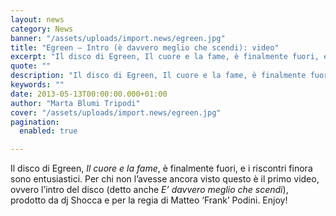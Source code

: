 ```yaml
---
layout: news
category: News
banner: "/assets/uploads/import.news/egreen.jpg"
title: "Egreen – Intro (è davvero meglio che scendi): video"
excerpt: "Il disco di Egreen, Il cuore e la fame, è finalmente fuori, e i riscontri finora sono entusiastici. Per chi non l’avesse ancora visto questo è il primo video, ovvero l’intro del disco (detto anche E’ davvero meglio che scendi), prodotto da dj Shocca e per la regia di Matteo ‘Frank’ Podini. Enjoy!"
quote: ""
description: "Il disco di Egreen, Il cuore e la fame, è finalmente fuori, e i riscontri finora sono entusiastici. Per chi non l’avesse ancora visto questo è il primo video, ovvero l’intro del disco (detto anche E’ davvero meglio che scendi), prodotto da dj Shocca e per la regia di Matteo ‘Frank’ Podini. Enjoy!"
keywords: ""
date: 2013-05-13T00:00:00.000+01:00
author: "Marta Blumi Tripodi"
cover: "/assets/uploads/import.news/egreen.jpg"
pagination:
  enabled: true

---
```


Il disco di Egreen, _Il cuore e la fame_, è finalmente fuori, e i riscontri finora sono entusiastici. Per chi non l’avesse ancora visto questo è il primo video, ovvero l’intro del disco (detto anche _E’ davvero meglio che scendi_), prodotto da dj Shocca e per la regia di Matteo ‘Frank’ Podini. Enjoy!  